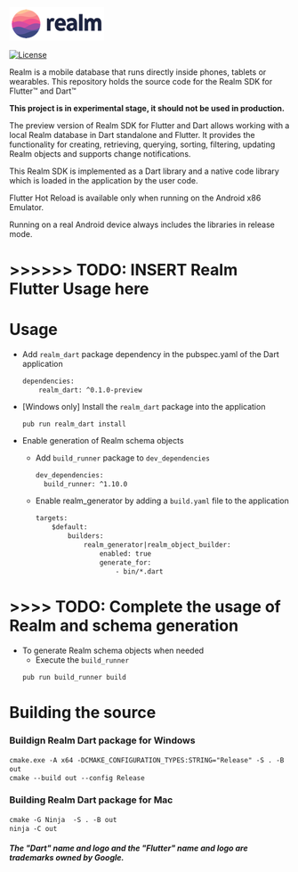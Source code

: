 ![Realm](logo.png)

[![License](https://img.shields.io/badge/License-Apache-blue.svg)](LICENSE)

Realm is a mobile database that runs directly inside phones, tablets or wearables.
This repository holds the source code for the Realm SDK for Flutter™ and Dart™

**This project is in experimental stage, it should not be used in production.**

The preview version of Realm SDK for Flutter and Dart allows working with a local Realm database in Dart standalone and Flutter. It provides the functionality for creating, retrieving, querying, sorting, filtering, updating Realm objects and supports change notifications.

This Realm SDK is implemented as a Dart library and a native code library which is loaded in the application by the user code. 

Flutter Hot Reload is available only when running on the Android x86 Emulator.

Running on a real Android device always includes the libraries in release mode.


# >>>>>> TODO: INSERT Realm Flutter Usage here


# Usage
* Add `realm_dart` package dependency in the pubspec.yaml of the Dart application
    ```
    dependencies:
        realm_dart: ^0.1.0-preview
    ```

* [Windows only] Install the `realm_dart` package into the application

    ```
    pub run realm_dart install
    ``` 

* Enable generation of Realm schema objects 

    * Add `build_runner` package to `dev_dependencies`
        ```
        dev_dependencies:
          build_runner: ^1.10.0
        ```
    * Enable realm_generator by adding a `build.yaml` file to the application
        ```
        targets:
            $default:
                builders:
                    realm_generator|realm_object_builder:
                        enabled: true
                        generate_for:
                            - bin/*.dart 
        ```
# >>>> TODO: Complete the usage of Realm and schema generation

* To generate Realm schema objects when needed 
    * Execute the `build_runner`
    ```
    pub run build_runner build
    ```
 
# Building the source

### Buildign Realm Dart package for Windows
```
cmake.exe -A x64 -DCMAKE_CONFIGURATION_TYPES:STRING="Release" -S . -B out
cmake --build out --config Release
```

### Building Realm Dart package for Mac

```
cmake -G Ninja  -S . -B out
ninja -C out
```

##### The "Dart" name and logo and the "Flutter" name and logo are trademarks owned by Google. 
